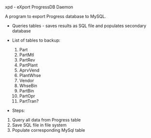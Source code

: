 xpd - eXport ProgressDB Daemon

A program to export Progress database to MySQL.

- Queries tables - saves results as SQL file and populates secondary database

- List of tables to backup:
	1. Part
	2. PartMtl
	3. PartRev
	4. PartPlant
	5. AprvVend
	6. PlantWhse
	7. Vendor
	8. WhseBin
	9. PartBin
	10. PartOpr
	11. PartTran?
	
	
- Steps:

1. Query all data from Progress table
2. Save SQL file in file system
3. Populate corresponding MySql table